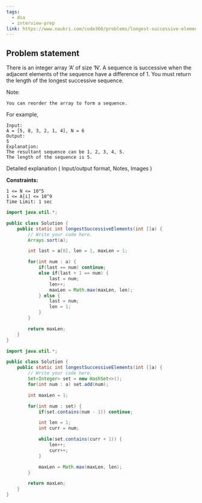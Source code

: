 ```yaml
---
tags:
  - dsa
  - interview-prep
link: https://www.naukri.com/code360/problems/longest-successive-elements_6811740?utm_source=youtube&utm_medium=affiliate&utm_campaign=striver_Arrayproblems&leftPanelTabValue=PROBLEM
---
```

## Problem statement

There is an integer array ‘A’ of size ‘N’.
A sequence is successive when the adjacent elements of the sequence have a difference of 1.
You must return the length of the longest successive sequence.

Note:

```
You can reorder the array to form a sequence. 
```

For example,

```
Input:
A = [5, 8, 3, 2, 1, 4], N = 6
Output:
5
Explanation: 
The resultant sequence can be 1, 2, 3, 4, 5.    
The length of the sequence is 5.
```

Detailed explanation ( Input/output format, Notes, Images )

**Constraints:**

```
1 <= N <= 10^5
1 <= A[i] <= 10^9
Time Limit: 1 sec
```

```Java
import java.util.*;

public class Solution {
    public static int longestSuccessiveElements(int []a) {
        // Write your code here.
        Arrays.sort(a);

        int last = a[0], len = 1, maxLen = 1;

        for(int num : a) {
            if(last == num) continue;
            else if(last + 1 == num) {
                last = num;
                len++;
                maxLen = Math.max(maxLen, len);
            } else {
                last = num;
                len = 1;
            }
        }

        return maxLen;
    }
}
```

```Java
import java.util.*;

public class Solution {
    public static int longestSuccessiveElements(int []a) {
        // Write your code here.
        Set<Integer> set = new HashSet<>();
        for(int num : a) set.add(num);

        int maxLen = 1;

        for(int num : set) {
            if(set.contains(num - 1)) continue;

            int len = 1;
            int curr = num;

            while(set.contains(curr + 1)) {
                len++;
                curr++;
            }

            maxLen = Math.max(maxLen, len);
        }

        return maxLen;
    }
}
```